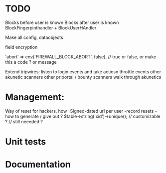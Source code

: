 # TODO
Blocks before user is known
Blocks after user is known
BlockFingerpinthandler + BlockUserHAndler



Make all config, dataobjects

field encryption


'abort' => env('FIREWALL_BLOCK_ABORT', false), // true or false, or make this a code ? or message

Extend tripwires:
listen to login events and take actiosn
throttle events
other akunetic scanners
other priportal / bounty scanners
walk through akunetics


# Management:
Way of reset for hackers, how
-Signed-dated url per user
-record resets
-how to generate / give out ?
$table->string('xid')->unique(); // customizable ? // still neeeded ?

# Unit tests

# Documentation
